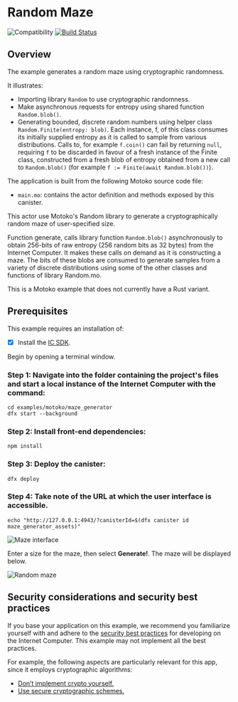 # Random Maze

![Compatibility](https://img.shields.io/badge/compatibility-0.7.0-blue)
[![Build Status](https://github.com/dfinity/examples/workflows/motoko-maze_generator-example/badge.svg)](https://github.com/dfinity/examples/actions?query=workflow%3Amotoko-maze_generator-example)

## Overview

The example generates a random maze using cryptographic randomness.

It illustrates:

- Importing library `Random` to use cryptographic randomness.
- Make asynchronous requests for entropy using shared function `Random.blob()`.
- Generating bounded, discrete random numbers using helper class `Random.Finite(entropy: blob)`. Each instance, f, of this class consumes its initially supplied entropy as it is called to sample from various distributions. Calls to, for example `f.coin()` can fail by returning `null`, requiring `f` to be discarded in favour of a fresh instance of the Finite class, constructed from a fresh blob of entropy obtained from a new call to `Random.blob()` (for example `f := Finite(await Random.blob())`).

The application is built from the following Motoko source code file:

- `main.mo`: contains the actor definition and methods exposed by this canister.

This actor use Motoko's Random library to generate a cryptographically random maze of user-specified size.

Function generate, calls library function `Random.blob()` asynchronously to obtain 256-bits of raw entropy (256 random bits as 32 bytes) from the Internet Computer. It makes these calls on demand as it is constructing a maze. The bits of these blobs are consumed to generate samples from a variety of discrete distributions using some of the other classes and functions of library Random.mo.

This is a Motoko example that does not currently have a Rust variant. 

## Prerequisites
This example requires an installation of:

- [x] Install the [IC SDK](https://internetcomputer.org/docs/current/developer-docs/setup/install/index.mdx).

Begin by opening a terminal window.

### Step 1: Navigate into the folder containing the project's files and start a local instance of the Internet Computer with the command:

```
cd examples/motoko/maze_generator
dfx start --background
```

### Step 2: Install front-end dependencies:

```
npm install
```

### Step 3: Deploy the canister:

```
dfx deploy
```

### Step 4: Take note of the URL at which the user interface is accessible.

```
echo "http://127.0.0.1:4943/?canisterId=$(dfx canister id maze_generator_assets)"
```

![Maze interface](../../_attachments/maze1.png)

Enter a size for the maze, then select **Generate!**. The maze will be displayed below.

![Random maze](../../_attachments/maze2.png)


## Security considerations and security best practices

If you base your application on this example, we recommend you familiarize yourself with and adhere to the [security best practices](https://internetcomputer.org/docs/current/references/security/) for developing on the Internet Computer. This example may not implement all the best practices.

For example, the following aspects are particularly relevant for this app, since it employs cryptographic algorithms:
* [Don’t implement crypto yourself.](https://internetcomputer.org/docs/current/references/security/general-security-best-practices#dont-implement-crypto-yourself)
* [Use secure cryptographic schemes.](https://internetcomputer.org/docs/current/references/security/general-security-best-practices#use-secure-cryptographic-schemes)

